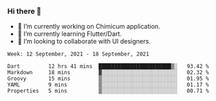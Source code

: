 ### Hi there 👋

<!--
**devcat37/devcat37** is a ✨ _special_ ✨ repository because its `README.md` (this file) appears on your GitHub profile.-->


- 🔭 I’m currently working on Chimicum application.
- 🌱 I’m currently learning Flutter/Dart.
- 👯 I’m looking to collaborate with UI designers.
<!-- - 🤔 I’m looking for help with ... -->

<!--START_SECTION:waka-->
```text
Week: 12 September, 2021 - 18 September, 2021

Dart         12 hrs 41 mins  ███████████████████████▒░   93.42 % 
Markdown     18 mins         ▓░░░░░░░░░░░░░░░░░░░░░░░░   02.32 % 
Groovy       15 mins         ▒░░░░░░░░░░░░░░░░░░░░░░░░   01.95 % 
YAML         9 mins          ▒░░░░░░░░░░░░░░░░░░░░░░░░   01.17 % 
Properties   5 mins          ▒░░░░░░░░░░░░░░░░░░░░░░░░   00.71 % 
```
<!--END_SECTION:waka-->
